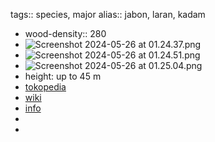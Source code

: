 tags:: species, major
alias:: jabon, laran, kadam

- wood-density:: 280
- ![Screenshot 2024-05-26 at 01.24.37.png](https://peach-geographical-bat-397.mypinata.cloud/ipfs/QmaW39QGirGFwReZnk5Sd8K1PHKLTKhzfdGF6VzQ6WgQb7)
- ![Screenshot 2024-05-26 at 01.24.51.png](https://peach-geographical-bat-397.mypinata.cloud/ipfs/Qmce7FAddUFVrTE3Y8G77cTwbfS6RYJhGJqJ9Kjq9HytoA)
- ![Screenshot 2024-05-26 at 01.25.04.png](https://peach-geographical-bat-397.mypinata.cloud/ipfs/Qmav7K4PKfgyeLZaew3saom44UZPPhwsCVxmHmrAPiQHMd)
- height: up to 45 m
- [tokopedia](https://www.tokopedia.com/tanduranid-1/bibit-pohon-jabon-merah?extParam=ivf%3Dfalse%26src%3Dsearch&refined=true)
- [wiki](https://en.wikipedia.org/wiki/Neolamarckia_cadamba)
- [info](http://www.plantsofasia.com/index/neolamarckia/0-1274)
-
-